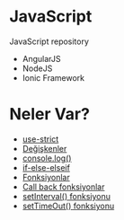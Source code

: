 # JavaScript
JavaScript repository


* AngularJS
* NodeJS
* Ionic Framework


# Neler Var?

* [use-strict](https://github.com/akcauser/JavaScript/tree/master/codes/use-strict)
* [Değişkenler](https://github.com/akcauser/JavaScript/tree/master/codes/variables)
* [console.log()](https://github.com/akcauser/JavaScript/tree/master/codes/console-log)
* [if-else-elseif](https://github.com/akcauser/JavaScript/tree/master/codes/if-else)
* [Fonksiyonlar](https://github.com/akcauser/JavaScript/tree/master/codes/fonksiyonlar)
* [Call back fonksiyonlar](https://github.com/akcauser/JavaScript/tree/master/codes/call-back-fonksiyonlar)
* [setInterval() fonksiyonu](https://github.com/akcauser/JavaScript/tree/master/codes/setInterval-fonksiyonu)
* [setTimeOut() fonksiyonu](https://github.com/akcauser/JavaScript/tree/master/codes/setTimeOut-fonksiyonu)
